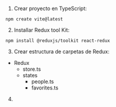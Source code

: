 1. Crear proyecto en TypeScript:
```
npm create vite@latest
```

2. Installar Redux tool Kit:
```
npm install @reduxjs/toolkit react-redux
```

3. Crear estructura de carpetas de Redux:
- Redux
    - store.ts
    - states
        - people.ts
        - favorites.ts

4. 
